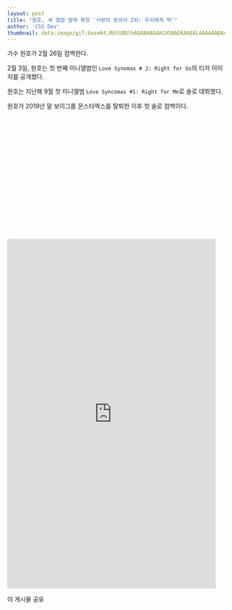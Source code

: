 ```yaml
---
layout: post
title: "원호, 새 앨범 발매 확정 '사랑의 동의어 2위: 우리에게 딱'"
author: 'CSS Dev'
thumbnail: data:image/gif;base64,R0lGODlhAQABAAAAACH5BAEKAAEALAAAAAABAAEAAAICTAEAOw==
---
```



가수 원호가 2월 26일 컴백한다.

2월 3일, 원호는 첫 번째 미니앨범인 `Love Synomas # 2: Right for Us`의 티저 이미지를 공개했다.

원호는 지난해 9월 첫 미니앨범 `Love Syncomas #1: Right for Me`로 솔로 데뷔했다.

원호가 2019년 말 보이그룹 몬스타엑스를 탈퇴한 이후 첫 솔로 컴백이다.


<div class="video_wrapper" style="padding-top: 56.25%;">
    <iframe id="twitter-widget-0" scrolling="no" frameborder="0" allowtransparency="true" allowfullscreen="true" class="" style="position: static; visibility: visible; width: 483px; height: 809px; display: block; flex-grow: 1;" title="Twitter Tweet" src="https://platform.twitter.com/embed/index.html?dnt=false&amp;embedId=twitter-widget-0&amp;frame=false&amp;hideCard=false&amp;hideThread=false&amp;id=1356920388182138885&amp;lang=en&amp;origin=https%3A%2F%2Fkpopchingu.com%2F2021%2F02%2F04%2Fwonho-confirms-the-release-of-new-album-right-for-us%2F&amp;theme=light&amp;widgetsVersion=ed20a2b%3A1601588405575&amp;width=550px" data-tweet-id="1356920388182138885"></iframe>
</div>


이 게시물 공유